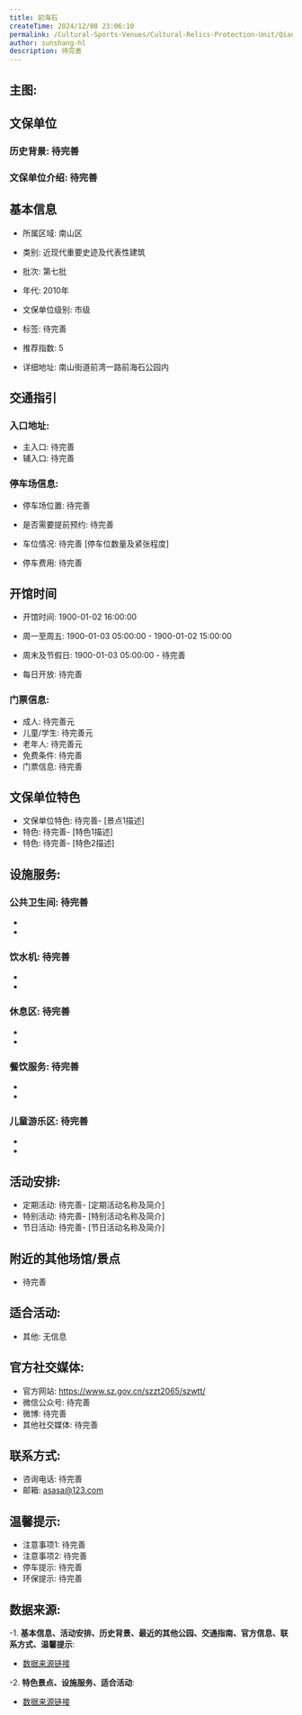 ```yaml
---
title: 前海石
createTime: 2024/12/08 23:06:10
permalink: /Cultural-Sports-Venues/Cultural-Relics-Protection-Unit/Qianhai-Stone/
author: sunshang-hl
description: 待完善
---
```

## 主图:
<ImageCard
image="https://www.sz.gov.cn/img/4/4108/4108921/11171158.jpg"
title= "前海石"
description= "待完善"
date="2024/12/08"
href="/"
author="sunshang-hl"
/>
## 文保单位
### 历史背景: 待完善
### 文保单位介绍: 待完善
## 基本信息

- 所属区域: 南山区

- 类别: 近现代重要史迹及代表性建筑

- 批次: 第七批

- 年代: 2010年

- 文保单位级别: 市级

- 标签: 待完善

- 推荐指数: 5

- 详细地址: 南山街道前湾一路前海石公园内

## 交通指引

### 入口地址:
- 主入口: 待完善
- 辅入口: 待完善
### 停车场信息:
- 停车场位置: 待完善

- 是否需要提前预约: 待完善

- 车位情况: 待完善 [停车位数量及紧张程度]

- 停车费用: 待完善

## 开馆时间
- 开馆时间: 1900-01-02 16:00:00

- 周一至周五: 1900-01-03 05:00:00 - 1900-01-02 15:00:00
- 周末及节假日: 1900-01-03 05:00:00 - 待完善
- 每日开放: 待完善

### 门票信息:
- 成人: 待完善元
- 儿童/学生: 待完善元
- 老年人: 待完善元
- 免费条件: 待完善
- 门票信息: 待完善
## 文保单位特色
- 文保单位特色: 待完善- [景点1描述]
- 特色: 待完善- [特色1描述]
- 特色: 待完善- [特色2描述]
## 设施服务:
### 公共卫生间: 待完善
- 
- 
### 饮水机: 待完善
- 
- 
### 休息区: 待完善
- 
- 
### 餐饮服务: 待完善
- 
- 
### 儿童游乐区: 待完善
- 
- 
## 活动安排:
- 定期活动: 待完善- [定期活动名称及简介]
- 特别活动: 待完善- [特别活动名称及简介]
- 节日活动: 待完善- [节日活动名称及简介]
## 附近的其他场馆/景点
- 待完善

## 适合活动:
- 其他: 无信息

## 官方社交媒体:
- 官方网站: https://www.sz.gov.cn/szzt2065/szwtt/
- 微信公众号: 待完善
- 微博: 待完善
- 其他社交媒体: 待完善

## 联系方式:
- 咨询电话: 待完善
- 邮箱: asasa@123.com

## 温馨提示:
- 注意事项1: 待完善
- 注意事项2: 待完善
- 停车提示: 待完善
- 环保提示: 待完善

## 数据来源:
-1. **基本信息、活动安排、历史背景、最近的其他公园、交通指南、官方信息、联系方式、温馨提示**:
- [数据来源链接](https://www.sz.gov.cn/szzt2010/szwtt/wtcg/whcg/content/post_11171213.html)

-2. **特色景点、设施服务、适合活动**:
- [数据来源链接](https://www.sz.gov.cn/szzt2010/szwtt/wtcg/whcg/content/post_11171213.html)

